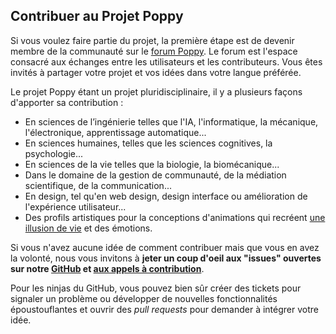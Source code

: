 ## Contribuer au Projet Poppy

Si vous voulez faire partie du projet, la première étape est de devenir membre de la communauté sur le [forum Poppy](https://forum.poppy-project.org). Le forum est l'espace consacré aux échanges entre les utilisateurs et les contributeurs. Vous êtes invités à partager votre projet et vos idées dans votre langue préférée.

Le projet Poppy étant un projet pluridisciplinaire, il y a plusieurs façons d'apporter sa contribution :

- En sciences de l’ingénierie telles que l'IA, l'informatique, la mécanique, l'électronique, apprentissage automatique...
- En sciences humaines, telles que les sciences cognitives, la psychologie...
- En sciences de la vie telles que la biologie, la biomécanique...
- Dans le domaine de la gestion de communauté, de la médiation scientifique, de la communication...
- En design, tel qu'en web design, design interface ou amélioration de l'expérience utilisateur...
- Des profils artistiques pour la conceptions d'animations qui recréent [une illusion de vie](http://en.wikipedia.org/wiki/Disney_Animation:_The_Illusion_of_Life) et des émotions.

Si vous n'avez aucune idée de comment contribuer mais que vous en avez la volonté, nous vous invitons à **jeter un coup d'oeil aux "issues" ouvertes sur notre [GitHub](https://github.com/poppy-project/) et [aux appels à contribution](https://forum.poppy-project.org/tags/call-for-contributions)**.

Pour les ninjas du GitHub, vous pouvez bien sûr créer des tickets pour signaler un problème ou développer de nouvelles fonctionnalités époustouflantes et ouvrir des *pull requests* pour demander à intégrer votre idée.
